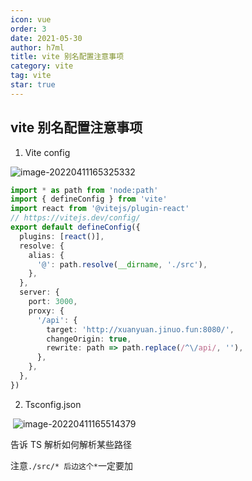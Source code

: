 ```yaml
---
icon: vue
order: 3
date: 2021-05-30
author: h7ml
title: vite 别名配置注意事项
category: vite
tag: vite
star: true
---
```


## vite 别名配置注意事项

1. Vite config

![image-20220411165325332](https://static.h7ml.cn/vitepress/assets/images/vite/e6c9d24ely1h15vt7vddmj20hc0er0tj.jpg)

```ts
import * as path from 'node:path'
import { defineConfig } from 'vite'
import react from '@vitejs/plugin-react'
// https://vitejs.dev/config/
export default defineConfig({
  plugins: [react()],
  resolve: {
    alias: {
      '@': path.resolve(__dirname, './src'),
    },
  },
  server: {
    port: 3000,
    proxy: {
      '/api': {
        target: 'http://xuanyuan.jinuo.fun:8080/',
        changeOrigin: true,
        rewrite: path => path.replace(/^\/api/, ''),
      },
    },
  },
})
```

2. Tsconfig.json

​ ![image-20220411165514379](https://static.h7ml.cn/vitepress/assets/images/vite/e6c9d24ely1h15vv3ksz3j20fj0i4q3r.jpg)

告诉 TS 解析如何解析某些路径

注意`./src/* 后边这个*`一定要加
